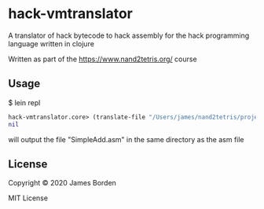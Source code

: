 # hack-vmtranslator

A translator of hack bytecode to hack assembly for the hack programming language written in clojure

Written as part of the https://www.nand2tetris.org/ course

## Usage

$ lein repl
```clojure
hack-vmtranslator.core> (translate-file "/Users/james/nand2tetris/projects/07/StackArithmetic/SimpleAdd/SimpleAdd.vm")
nil
```

will output the file "SimpleAdd.asm" in the same directory as the asm file

## License

Copyright © 2020 James Borden

MIT License
